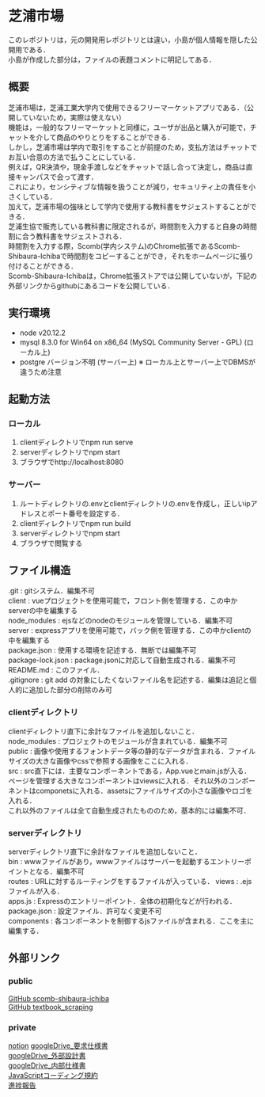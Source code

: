 # 芝浦市場

このレポジトリは，元の開発用レポジトリとは違い，小島が個人情報を隠した公開用である．  
小島が作成した部分は，ファイルの表題コメントに明記してある．

## 概要
芝浦市場は，芝浦工業大学内で使用できるフリーマーケットアプリである．（公開していないため，実際は使えない）  
機能は，一般的なフリーマーケットと同様に，ユーザが出品と購入が可能で，チャットを介して商品のやりとりをすることができる．  
しかし，芝浦市場は学内で取引をすることが前提のため，支払方法はチャットでお互い合意の方法で払うことにしている．  
例えば，QR決済や，現金手渡しなどをチャットで話し合って決定し，商品は直接キャンパスで会って渡す．   
これにより，センシティブな情報を扱うことが減り，セキュリティ上の責任を小さくしている．  
加えて，芝浦市場の強味として学内で使用する教科書をサジェストすることができる．   
芝浦生協で販売している教科書に限定されるが，時間割を入力すると自身の時間割に合う教科書をサジェストされる．  
時間割を入力する際，Scomb(学内システム)のChrome拡張であるScomb-Shibaura-Ichibaで時間割をコピーすることができ，それをホームページに張り付けることができる．  
Scomb-Shibaura-Ichibaは，Chrome拡張ストアでは公開していないが，下記の外部リンクからgithubにあるコードを公開している．  

## 実行環境
- node v20.12.2
- mysql 8.3.0 for Win64 on x86_64 (MySQL Community Server - GPL) (ローカル上)
- postgre バージョン不明 (サーバー上)
※ ローカル上とサーバー上でDBMSが違うため注意



## 起動方法
### ローカル
1. clientディレクトリでnpm run serve
2. serverディレクトリでnpm start
3. ブラウザでhttp://localhost:8080
### サーバー
1. ルートディレクトリの.envとclientディレクトリの.envを作成し，正しいipアドレスとポート番号を設定する．
2. clientディレクトリでnpm run build
3. serverディレクトリでnpm start
4. ブラウザで閲覧する

## ファイル構造  
.git : gitシステム．編集不可  
client : vueプロジェクトを使用可能で，フロント側を管理する．この中かserverの中を編集する  
node_modules : ejsなどのnodeのモジュールを管理している．編集不可  
server : expressアプリを使用可能で，バック側を管理する．この中かclientの中を編集する  
package.json : 使用する環境を記述する．無断では編集不可  
package-lock.json : package.jsonに対応して自動生成される．編集不可  
README.md : このファイル．  
.gitignore : git add の対象にしたくないファイル名を記述する．編集は追記と個人的に追加した部分の削除のみ可  

### clientディレクトリ
clientディレクトリ直下に余計なファイルを追加しないこと．    
node_modules : プロジェクトのモジュールが含まれている．編集不可    
public : 画像や使用するフォントデータ等の静的なデータが含まれる．ファイルサイズの大きな画像やcssで参照する画像をここに入れる．    
src : src直下には．主要なコンポーネントである，App.vueとmain.jsが入る．ページを管理する大きなコンポーネントはviewsに入れる．それ以外のコンポーネントはcomponetsに入れる．assetsにファイルサイズの小さな画像やロゴを入れる．     
これ以外のファイルは全て自動生成されたもののため，基本的には編集不可．  

### serverディレクトリ  
serverディレクトリ直下に余計なファイルを追加しないこと．  
bin : wwwファイルがあり，wwwファイルはサーバーを起動するエントリーポイントとなる．編集不可    
routes : URLに対するルーティングをするファイルが入っている．
views : .ejsファイルが入る．  
apps.js : Expressのエントリーポイント．全体の初期化などが行われる．  
package.json : 設定ファイル．許可なく変更不可  
components : 各コンポーネントを制御するjsファイルが含まれる．ここを主に編集する．


## 外部リンク  
### public
[GitHub scomb-shibaura-ichiba](https://github.com/Yuta-KOJIMA-1118/scomb-shibaura-ichiba.git)  
[GitHub textbook_scraping](https://github.com/Yuta-KOJIMA-1118/textbook-scraping)
### private
[notion](https://www.notion.so/_root-page-9418dfa95bca453dabec127c4508da76?pvs=4) 
[googleDrive_要求仕様書](https://drive.google.com/drive/folders/1ZWvDJBzTcUa21DfyPxEyPraTMfR09C7q?usp=drive_link)  
[googleDrive_外部設計書](https://drive.google.com/drive/folders/1O8eMgV0bmtwfKMiYWlpc1mTvH6Agm0xm?usp=drive_link)  
[googleDrive_内部仕様書](https://drive.google.com/drive/folders/1-c5IZqpbHbGpLCM_CnZuUVkFjutWIb5U?usp=drive_link)  
[JavaScriptコーディング規約](https://drive.google.com/file/d/1flc5jVdeJqt1_O_RykmHa2w67FHrKh-W/view?usp=drive_link)  
[進捗報告](https://docs.google.com/spreadsheets/d/1iX0WWPveVi4395yHKzVXOoMFv1Qvxd5QNM16ZAoD0to/edit?usp=drive_link)  
